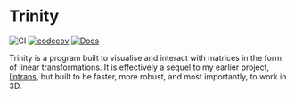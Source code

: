 # Trinity

![CI](https://github.com/DoctorDalek1963/trinity/actions/workflows/ci.yaml/badge.svg)
[![codecov](https://codecov.io/github/DoctorDalek1963/trinity/graph/badge.svg?token=679OKXGXBB)](https://codecov.io/github/DoctorDalek1963/trinity)
[![Docs](https://github.com/DoctorDalek1963/trinity/actions/workflows/gh-pages.yaml/badge.svg)](https://doctordalek1963.github.io/trinity/docs/trinity/index.html)

Trinity is a program built to visualise and interact with matrices in the form of linear transformations. It is effectively a sequel to my earlier project, [lintrans](https://github.com/DoctorDalek1963/lintrans), but built to be faster, more robust, and most importantly, to work in 3D.
